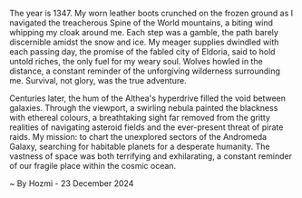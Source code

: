 
The year is 1347.  My worn leather boots crunched on the frozen ground as I navigated the treacherous Spine of the World mountains, a biting wind whipping my cloak around me.  Each step was a gamble, the path barely discernible amidst the snow and ice. My meager supplies dwindled with each passing day, the promise of the fabled city of Eldoria, said to hold untold riches, the only fuel for my weary soul.  Wolves howled in the distance, a constant reminder of the unforgiving wilderness surrounding me.  Survival, not glory, was the true adventure.

Centuries later, the hum of the Althea's hyperdrive filled the void between galaxies.  Through the viewport, a swirling nebula painted the blackness with ethereal colours, a breathtaking sight far removed from the gritty realities of navigating asteroid fields and the ever-present threat of pirate raids. My mission: to chart the unexplored sectors of the Andromeda Galaxy, searching for habitable planets for a desperate humanity.  The vastness of space was both terrifying and exhilarating, a constant reminder of our fragile place within the cosmic ocean.

~ By Hozmi - 23 December 2024
